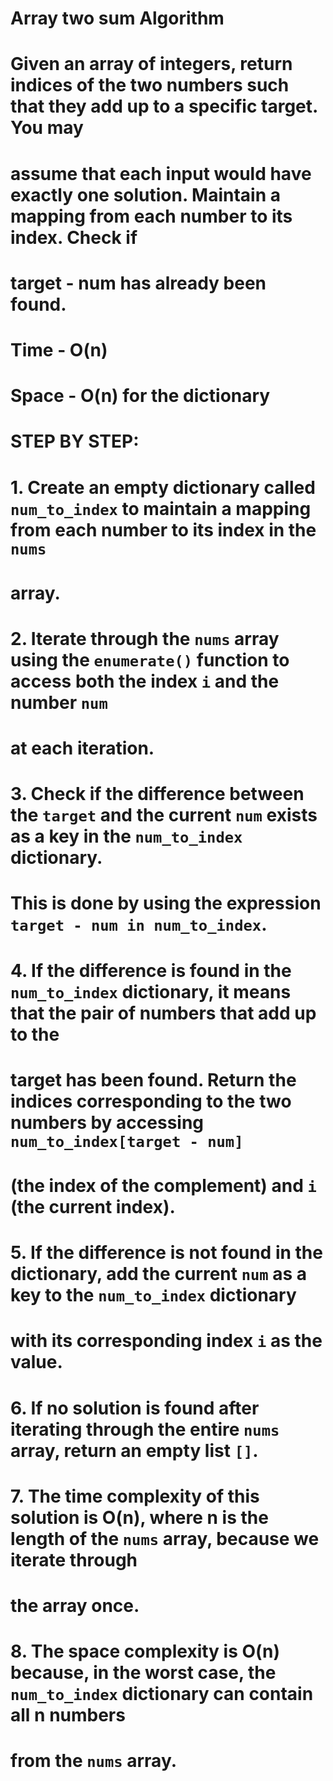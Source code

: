 # Array two sum Algorithm


# Given an array of integers, return indices of the two numbers such that they add up to a specific target. You may 
# assume that each input would have exactly one solution. Maintain a mapping from each number to its index. Check if 
# target - num has already been found.
# Time - O(n)
# Space - O(n) for the dictionary

# STEP BY STEP:

# 1. Create an empty dictionary called `num_to_index` to maintain a mapping from each number to its index in the `nums`
   # array.
# 2. Iterate through the `nums` array using the `enumerate()` function to access both the index `i` and the number `num` 
   # at each iteration.
# 3. Check if the difference between the `target` and the current `num` exists as a key in the `num_to_index` dictionary. 
   # This is done by using the expression `target - num in num_to_index`.
# 4. If the difference is found in the `num_to_index` dictionary, it means that the pair of numbers that add up to the 
   # target has been found. Return the indices corresponding to the two numbers by accessing `num_to_index[target - num]` 
   # (the index of the complement) and `i` (the current index).
# 5. If the difference is not found in the dictionary, add the current `num` as a key to the `num_to_index` dictionary 
   # with its corresponding index `i` as the value.
# 6. If no solution is found after iterating through the entire `nums` array, return an empty list `[]`.
# 7. The time complexity of this solution is O(n), where n is the length of the `nums` array, because we iterate through 
   # the array once.
# 8. The space complexity is O(n) because, in the worst case, the `num_to_index` dictionary can contain all n numbers 
   # from the `nums` array.

   


